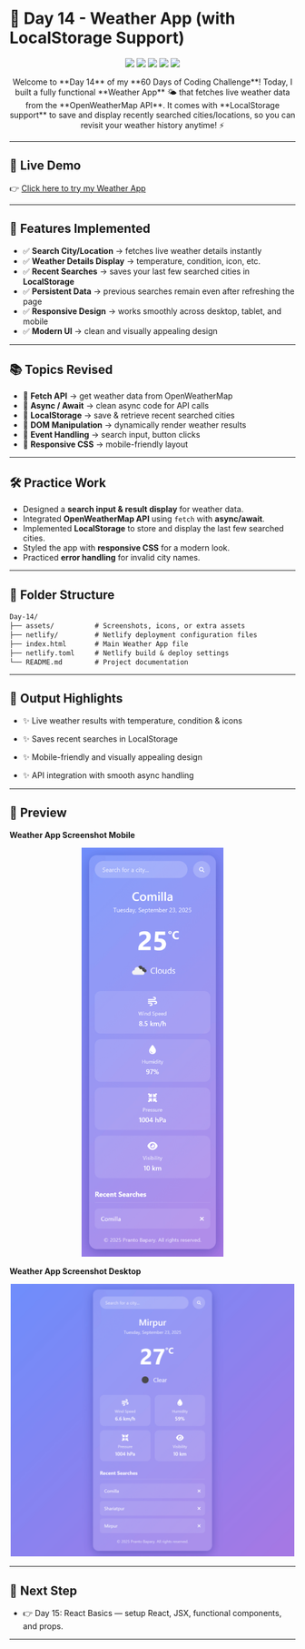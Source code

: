 # 📘 Day 14 - Weather App (with LocalStorage Support)

<p align="center">
  <img src="https://img.shields.io/badge/JavaScript-F7DF1E?style=for-the-badge&logo=javascript&logoColor=black" />
  <img src="https://img.shields.io/badge/HTML5-E34F26?style=for-the-badge&logo=html5&logoColor=white" />
  <img src="https://img.shields.io/badge/CSS3-1572B6?style=for-the-badge&logo=css3&logoColor=white" />
  <img src="https://img.shields.io/badge/OpenWeatherMap-1E90FF?style=for-the-badge&logo=weather&logoColor=white" />
  <img src="https://img.shields.io/badge/LocalStorage-Storage-blueviolet?style=for-the-badge" />
</p>

<p align="center">
Welcome to **Day 14** of my **60 Days of Coding Challenge**!  
Today, I built a fully functional **Weather App** 🌤️ that fetches live weather data from the **OpenWeatherMap API**.  
It comes with **LocalStorage support** to save and display recently searched cities/locations, so you can revisit your weather history anytime! ⚡
</p>

---

## 🔗 Live Demo

👉 [Click here to try my Weather App](https://prantos-weatherapp.netlify.app/)

---

## 🎨 Features Implemented

- ✅ **Search City/Location** → fetches live weather details instantly  
- ✅ **Weather Details Display** → temperature, condition, icon, etc.  
- ✅ **Recent Searches** → saves your last few searched cities in **LocalStorage**  
- ✅ **Persistent Data** → previous searches remain even after refreshing the page  
- ✅ **Responsive Design** → works smoothly across desktop, tablet, and mobile  
- ✅ **Modern UI** → clean and visually appealing design  

---

## 📚 Topics Revised

- 🔹 **Fetch API** → get weather data from OpenWeatherMap  
- 🔹 **Async / Await** → clean async code for API calls  
- 🔹 **LocalStorage** → save & retrieve recent searched cities  
- 🔹 **DOM Manipulation** → dynamically render weather results  
- 🔹 **Event Handling** → search input, button clicks  
- 🔹 **Responsive CSS** → mobile-friendly layout  

---

## 🛠️ Practice Work

- Designed a **search input & result display** for weather data.  
- Integrated **OpenWeatherMap API** using `fetch` with **async/await**.  
- Implemented **LocalStorage** to store and display the last few searched cities.  
- Styled the app with **responsive CSS** for a modern look.  
- Practiced **error handling** for invalid city names.  

---

## 📂 Folder Structure

```plaintext
Day-14/
├── assets/          # Screenshots, icons, or extra assets
├── netlify/         # Netlify deployment configuration files
├── index.html       # Main Weather App file
├── netlify.toml     # Netlify build & deploy settings
└── README.md        # Project documentation
```

---

## 🚀 Output Highlights

- ✨ Live weather results with temperature, condition & icons

- ✨ Saves recent searches in LocalStorage

- ✨ Mobile-friendly and visually appealing design

- ✨ API integration with smooth async handling

---

## 🎥 Preview

**Weather App Screenshot Mobile**

<p align="center">
  <img src="./assets/screenshots/weather-app-mobile.png" alt="Weather App Mobile Preview" width="250">
</p>

**Weather App Screenshot Desktop**

<p align="center">
  <img src="./assets/screenshots/weather-app-desktop.png" alt="Weather App Desktop Preview" width="500">
</p>


---

## 🔗 Next Step

- 👉 Day 15: React Basics — setup React, JSX, functional components, and props.

---
